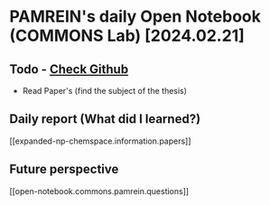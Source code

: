 
# PAMREIN's daily Open Notebook (COMMONS Lab) [2024.02.21]

## Todo - [Check Github](https://github.com/orgs/commons-research/projects/2/views/1)
- Read Paper's (find the subject of the thesis)


## Daily report (What did I learned?)
[[expanded-np-chemspace.information.papers]]


## Future perspective
[[open-notebook.commons.pamrein.questions]]